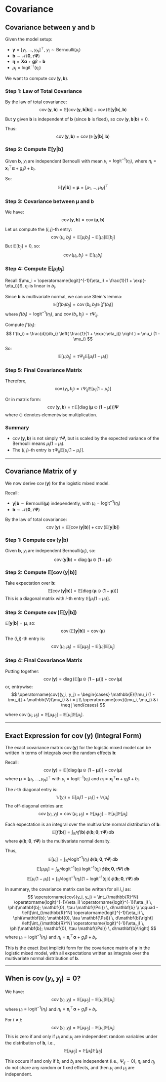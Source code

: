 # Covariance

## Covariance between $\mathbf{y}$ and $\mathbf{b}$

Given the model setup:

- $\mathbf{y} = [y_1, \ldots, y_N]^\top$, $y_i \sim \mathrm{Bernoulli}(\mu_i)$
- $\mathbf{b} \sim \mathcal{N}(\mathbf{0}, \tau \mathbf{\Psi})$
- $\boldsymbol{\eta} = \mathbf{X}\boldsymbol{\alpha} + \mathbf{g}\beta + \mathbf{b}$
- $\mu_i = \operatorname{logit}^{-1}(\eta_i)$

We want to compute $\operatorname{cov}(\mathbf{y}, \mathbf{b})$.

### Step 1: Law of Total Covariance

By the law of total covariance:
$$
\operatorname{cov}(\mathbf{y}, \mathbf{b}) = \mathbb{E}[\operatorname{cov}(\mathbf{y}, \mathbf{b} | \mathbf{b})] + \operatorname{cov}(\mathbb{E}[\mathbf{y} | \mathbf{b}], \mathbf{b})
$$

But $\mathbf{y}$ given $\mathbf{b}$ is independent of $\mathbf{b}$ (since $\mathbf{b}$ is fixed), so $\operatorname{cov}(\mathbf{y}, \mathbf{b} | \mathbf{b}) = 0$.

Thus:
$$
\operatorname{cov}(\mathbf{y}, \mathbf{b}) = \operatorname{cov}(\mathbb{E}[\mathbf{y} | \mathbf{b}], \mathbf{b})
$$

### Step 2: Compute $\mathbb{E}[\mathbf{y} | \mathbf{b}]$

Given $\mathbf{b}$, $y_i$ are independent Bernoulli with mean $\mu_i = \operatorname{logit}^{-1}(\eta_i)$, where $\eta_i = \mathbf{x}_i^\top \boldsymbol{\alpha} + g_i \beta + b_i$.

So:
$$
\mathbb{E}[\mathbf{y} | \mathbf{b}] = \boldsymbol{\mu} = [\mu_1, \ldots, \mu_N]^\top
$$

### Step 3: Covariance between $\boldsymbol{\mu}$ and $\mathbf{b}$

We have:
$$
\operatorname{cov}(\mathbf{y}, \mathbf{b}) = \operatorname{cov}(\boldsymbol{\mu}, \mathbf{b})
$$

Let us compute the $(i,j)$-th entry:
$$
\operatorname{cov}(\mu_i, b_j) = \mathbb{E}[\mu_i b_j] - \mathbb{E}[\mu_i] \mathbb{E}[b_j]
$$
But $\mathbb{E}[b_j] = 0$, so:
$$
\operatorname{cov}(\mu_i, b_j) = \mathbb{E}[\mu_i b_j]
$$

### Step 4: Compute $\mathbb{E}[\mu_i b_j]$

Recall $\mu_i = \operatorname{logit}^{-1}(\eta_i) = \frac{1}{1 + \exp(-\eta_i)}$, $\eta_i$ is linear in $b_i$.

Since $\mathbf{b}$ is multivariate normal, we can use Stein's lemma:
$$
\mathbb{E}[f(b_i) b_j] = \operatorname{cov}(b_i, b_j) \mathbb{E}[f'(b_i)]
$$
where $f(b_i) = \operatorname{logit}^{-1}(\eta_i)$, and $\operatorname{cov}(b_i, b_j) = \tau \Psi_{ij}$.

Compute $f'(b_i)$:
$$
f'(b_i) = \frac{d}{db_i} \left( \frac{1}{1 + \exp(-\eta_i)} \right ) = \mu_i (1 - \mu_i)
$$

So:
$$
\mathbb{E}[\mu_i b_j] = \tau \Psi_{ij} \mathbb{E}[\mu_i (1 - \mu_i)]
$$

### Step 5: Final Covariance Matrix

Therefore,
$$
\operatorname{cov}(y_i, b_j) = \tau \Psi_{ij} \mathbb{E}[\mu_i (1 - \mu_i)]
$$

Or in matrix form:
$$
\operatorname{cov}(\mathbf{y}, \mathbf{b}) = \tau \, \mathbb{E}[\operatorname{diag}(\boldsymbol{\mu} \odot (\mathbf{1} - \boldsymbol{\mu}))] \mathbf{\Psi}
$$
where $\odot$ denotes elementwise multiplication.

### Summary

- $\operatorname{cov}(\mathbf{y}, \mathbf{b})$ is not simply $\tau \mathbf{\Psi}$, but is scaled by the expected variance of the Bernoulli means $\mu_i (1 - \mu_i)$.
- The $(i,j)$-th entry is $\tau \Psi_{ij} \mathbb{E}[\mu_i (1 - \mu_i)]$.

---

## Covariance Matrix of $\mathbf{y}$

We now derive $\operatorname{cov}(\mathbf{y})$ for the logistic mixed model.

Recall:

- $\mathbf{y} | \mathbf{b} \sim \mathrm{Bernoulli}(\boldsymbol{\mu})$ independently, with $\mu_i = \operatorname{logit}^{-1}(\eta_i)$
- $\mathbf{b} \sim \mathcal{N}(\mathbf{0}, \tau \mathbf{\Psi})$

By the law of total covariance:
$$
\operatorname{cov}(\mathbf{y}) = \mathbb{E}[\operatorname{cov}(\mathbf{y} | \mathbf{b})] + \operatorname{cov}(\mathbb{E}[\mathbf{y} | \mathbf{b}])
$$

### Step 1: Compute $\operatorname{cov}(\mathbf{y} | \mathbf{b})$

Given $\mathbf{b}$, $y_i$ are independent Bernoulli($\mu_i$), so:
$$
\operatorname{cov}(\mathbf{y} | \mathbf{b}) = \operatorname{diag}(\boldsymbol{\mu} \odot (\mathbf{1} - \boldsymbol{\mu}))
$$

### Step 2: Compute $\mathbb{E}[\operatorname{cov}(\mathbf{y} | \mathbf{b})]$

Take expectation over $\mathbf{b}$:
$$
\mathbb{E}[\operatorname{cov}(\mathbf{y} | \mathbf{b})] = \mathbb{E}[\operatorname{diag}(\boldsymbol{\mu} \odot (\mathbf{1} - \boldsymbol{\mu}))]
$$
This is a diagonal matrix with $i$-th entry $\mathbb{E}[\mu_i (1 - \mu_i)]$.

### Step 3: Compute $\operatorname{cov}(\mathbb{E}[\mathbf{y} | \mathbf{b}])$

$\mathbb{E}[\mathbf{y} | \mathbf{b}] = \boldsymbol{\mu}$, so:
$$
\operatorname{cov}(\mathbb{E}[\mathbf{y} | \mathbf{b}]) = \operatorname{cov}(\boldsymbol{\mu})
$$
The $(i,j)$-th entry is:
$$
\operatorname{cov}(\mu_i, \mu_j) = \mathbb{E}[\mu_i \mu_j] - \mathbb{E}[\mu_i] \mathbb{E}[\mu_j]
$$

### Step 4: Final Covariance Matrix

Putting together:
$$
\operatorname{cov}(\mathbf{y}) = \operatorname{diag}\left(\mathbb{E}[\boldsymbol{\mu} \odot (\mathbf{1} - \boldsymbol{\mu})]\right) + \operatorname{cov}(\boldsymbol{\mu})
$$
or, entrywise:
$$
\operatorname{cov}(y_i, y_j) =
\begin{cases}
  \mathbb{E}[\mu_i (1 - \mu_i)] + \mathbb{V}(\mu_i) & i = j \\
  \operatorname{cov}(\mu_i, \mu_j) & i \neq j
\end{cases}
$$

where $\operatorname{cov}(\mu_i, \mu_j) = \mathbb{E}[\mu_i \mu_j] - \mathbb{E}[\mu_i] \mathbb{E}[\mu_j]$.

---

## Exact Expression for $\operatorname{cov}(\mathbf{y})$ (Integral Form)

The exact covariance matrix $\operatorname{cov}(\mathbf{y})$ for the logistic mixed model can be written in terms of integrals over the random effects $\mathbf{b}$:

Recall:
$$
\operatorname{cov}(\mathbf{y}) = \mathbb{E}[\operatorname{diag}(\boldsymbol{\mu} \odot (\mathbf{1} - \boldsymbol{\mu}))] + \operatorname{cov}(\boldsymbol{\mu})
$$
where $\boldsymbol{\mu} = [\mu_1, \ldots, \mu_N]^\top$ with $\mu_i = \operatorname{logit}^{-1}(\eta_i)$ and $\eta_i = \mathbf{x}_i^\top \boldsymbol{\alpha} + g_i \beta + b_i$.

The $i$-th diagonal entry is:
$$
\mathbb{V}(y_i) = \mathbb{E}[\mu_i (1 - \mu_i)] + \mathbb{V}(\mu_i)
$$
The off-diagonal entries are:
$$
\operatorname{cov}(y_i, y_j) = \operatorname{cov}(\mu_i, \mu_j) = \mathbb{E}[\mu_i \mu_j] - \mathbb{E}[\mu_i] \mathbb{E}[\mu_j]
$$

Each expectation is an integral over the multivariate normal distribution of $\mathbf{b}$:
$$
\mathbb{E}[f(\mathbf{b})] = \int_{\mathbb{R}^N} f(\mathbf{b}) \, \phi(\mathbf{b}; \mathbf{0}, \tau \mathbf{\Psi}) \, d\mathbf{b}
$$
where $\phi(\mathbf{b}; \mathbf{0}, \tau \mathbf{\Psi})$ is the multivariate normal density.

Thus,
$$
\mathbb{E}[\mu_i] = \int_{\mathbb{R}^N} \operatorname{logit}^{-1}(\eta_i) \, \phi(\mathbf{b}; \mathbf{0}, \tau \mathbf{\Psi}) \, d\mathbf{b}
$$
$$
\mathbb{E}[\mu_i \mu_j] = \int_{\mathbb{R}^N} \operatorname{logit}^{-1}(\eta_i) \, \operatorname{logit}^{-1}(\eta_j) \, \phi(\mathbf{b}; \mathbf{0}, \tau \mathbf{\Psi}) \, d\mathbf{b}
$$
$$
\mathbb{E}[\mu_i (1 - \mu_i)] = \int_{\mathbb{R}^N} \operatorname{logit}^{-1}(\eta_i) [1 - \operatorname{logit}^{-1}(\eta_i)] \, \phi(\mathbf{b}; \mathbf{0}, \tau \mathbf{\Psi}) \, d\mathbf{b}
$$

In summary, the covariance matrix can be written for all $i, j$ as:
$$
\operatorname{cov}(y_i, y_j) = \int_{\mathbb{R}^N} \operatorname{logit}^{-1}(\eta_i) \operatorname{logit}^{-1}(\eta_j) \, \phi(\mathbf{b}; \mathbf{0}, \tau \mathbf{\Psi}) \, d\mathbf{b} \\
\qquad - \left[\int_{\mathbb{R}^N} \operatorname{logit}^{-1}(\eta_i) \, \phi(\mathbf{b}; \mathbf{0}, \tau \mathbf{\Psi}) \, d\mathbf{b}\right] \left[\int_{\mathbb{R}^N} \operatorname{logit}^{-1}(\eta_j) \, \phi(\mathbf{b}; \mathbf{0}, \tau \mathbf{\Psi}) \, d\mathbf{b}\right]
$$
where $\mu_i = \operatorname{logit}^{-1}(\eta_i)$ and $\eta_i = \mathbf{x}_i^\top \boldsymbol{\alpha} + g_i \beta + b_i$.

This is the exact (but implicit) form for the covariance matrix of $\mathbf{y}$ in the logistic mixed model, with all expectations written as integrals over the multivariate normal distribution of $\mathbf{b}$.

---

## When is $\operatorname{cov}(y_i, y_j) = 0$?

We have:
$$
\operatorname{cov}(y_i, y_j) = \mathbb{E}[\mu_i \mu_j] - \mathbb{E}[\mu_i] \mathbb{E}[\mu_j]
$$
where $\mu_i = \operatorname{logit}^{-1}(\eta_i)$ and $\eta_i = \mathbf{x}_i^\top \boldsymbol{\alpha} + g_i \beta + b_i$.

For $i \neq j$:
$$
\operatorname{cov}(y_i, y_j) = \mathbb{E}[\mu_i \mu_j] - \mathbb{E}[\mu_i] \mathbb{E}[\mu_j]
$$
This is zero if and only if $\mu_i$ and $\mu_j$ are independent random variables under the distribution of $\mathbf{b}$, i.e.,
$$
\mathbb{E}[\mu_i \mu_j] = \mathbb{E}[\mu_i] \mathbb{E}[\mu_j]
$$

This occurs if and only if $b_i$ and $b_j$ are independent (i.e., $\Psi_{ij} = 0$), $\eta_i$ and $\eta_j$ do not share any random or fixed effects, and then $\mu_i$ and $\mu_j$ are independent.
